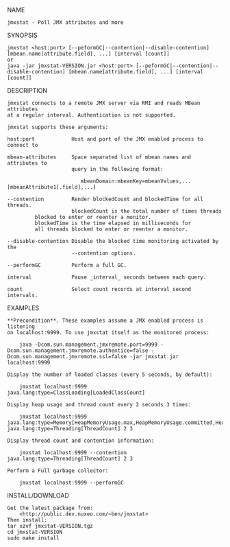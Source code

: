 NAME

    jmxstat - Poll JMX attributes and more

SYNOPSIS

    jmxstat <host:port> [--peformGC|--contention|--disable-contention] [mbean.name[attribute.field], ...] [interval [count]] 
    or 
    java -jar jmxstat-VERSION.jar <host:port> [--peformGC|--contention|--disable-contention] [mbean.name[attribute.field], ...] [interval [count]]

DESCRIPTION

    jmxstat connects to a remote JMX server via RMI and reads MBean attributes
    at a regular interval. Authentication is not supported.
    
    jmxstat supports these arguments:
    
    host:port            Host and port of the JMX enabled process to connect to
    
    mbean-attributes     Space separated list of mbean names and attributes to
                         query in the following format:
    
                            mbeanDomain:mbeanKey=mbeanValues,...[mbeanAttribute1[.field],...]

    --contention         Render blockedCount and blockedTime for all threads.
                         blockedCount is the total number of times threads
			 blocked to enter or reenter a monitor.
			 blockedTime is the time elapsed in milliseconds for
			 all threads blocked to enter or reenter a monitor.

    --disable-contention Disable the blocked time monitoring activated by the 
                         --contention options.

    --performGC          Perform a full GC.

    interval             Pause _interval_ seconds between each query.

    count                Select count records at interval second intervals.

EXAMPLES

    **Precondition**. These examples assume a JMX enabled process is listening
    on localhost:9999. To use jmxstat itself as the monitored process:
    
        java -Dcom.sun.management.jmxremote.port=9999 -Dcom.sun.management.jmxremote.authentice=false -Dcom.sun.management.jmxremote.ssl=false -jar jmxstat.jar localhost:9999

    Display the number of loaded classes (every 5 seconds, by default):
    
        jmxstat localhost:9999 java.lang:type=ClassLoading[LoadedClassCount]
    
    Display heap usage and thread count every 2 seconds 3 times:
    
        jmxstat localhost:9999 java.lang:type=Memory[HeapMemoryUsage.max,HeapMemoryUsage.committed,HeapMemoryUsage.used] java.lang:type=Threading[ThreadCount] 2 3

    Display thread count and contention information:

       	jmxstat localhost:9999 --contention java.lang:type=Threading[ThreadCount] 2 3
 
    Perform a Full garbage collector:

        jmxstat localhost:9999 --performGC

INSTALL/DOWNLOAD

    Get the latest package from:   
        <http://public.dev.nuxeo.com/~ben/jmxstat>
    Then install:
    tar xzvf jmxstat-VERSION.tgz
    cd jmxstat-VERSION
    sudo make install
   

